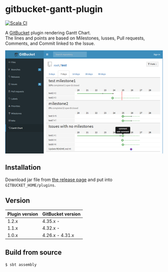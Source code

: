 # gitbucket-gantt-plugin
[![Scala CI](https://github.com/kasancode/gitbucket-gantt-plugin/actions/workflows/scala.yml/badge.svg)](https://github.com/kasancode/gitbucket-gantt-plugin/actions/workflows/scala.yml)

A [GitBucket](https://github.com/gitbucket/gitbucket) plugin rendering Gantt Chart.  
The lines and points are based on Milestones, Iusses, Pull requests, Comments, and Commit linked to the Issue.   

![Screenshot](./doc/screenshot.png)


## Installation

Download jar file from [the release page](https://github.com/kasancode/gitbucket-gantt-plugin/releases) and put into `GITBUCKET_HOME/plugins`.

## Version

Plugin version|GitBucket version
:---|:---
1.2.x|4.35.x -
1.1.x|4.32.x -
1.0.x|4.26.x - 4.31.x

## Build from source

`$ sbt assembly`
